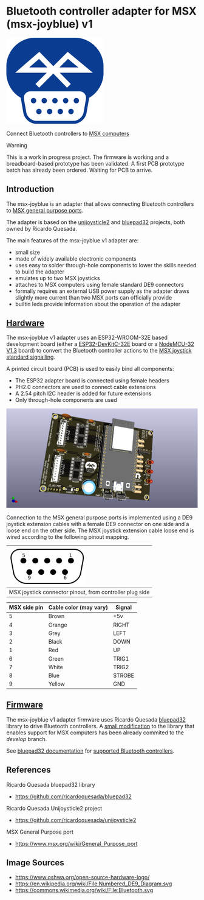 # Bluetooth controller adapter for MSX (msx-joyblue) v1

[<img src="images/msx-joyblue-logo-color.png" width="256"/>](images/msx-joyblue-logo-color.png)

Connect Bluetooth controllers to [MSX computers](https://www.msx.org/wiki/)

> [!WARNING]
> This is a work in progress project.
> The firmware is working and a breadboard-based prototype has been validated.
> A first PCB prototype batch has already been ordered. Waiting for PCB to arrive.

## Introduction

The msx-joyblue is an adapter that allows connecting Bluetooth controllers to [MSX general purpose ports](https://www.msx.org/wiki/General_Purpose_port).

The adapter is based on the [unijoysticle2](https://github.com/ricardoquesada/unijoysticle2) and [bluepad32](https://github.com/ricardoquesada/bluepad32) projects, both owned by Ricardo Quesada.

The main features of the msx-joyblue v1 adapter are:
* small size
* made of widely available electronic components
* uses easy to solder through-hole components to lower the skills needed to build the adapter
* emulates up to two MSX joysticks
* attaches to MSX computers using female standard DE9 connectors
* formally requires an external USB power supply as the adapter draws slightly more current than two MSX ports can officially provide
* builtin leds provide information about the operation of the adapter

## [Hardware](hardware/kicad/)

The msx-joyblue v1 adapter uses an ESP32-WROOM-32E based development board (either a [ESP32-DevKitC-32E](https://www.espressif.com/en/products/devkits/esp32-devkitc) board or a [NodeMCU-32 V1.3](docs/NodeMCU32-S_specification_V1.3.pdf) board) to convert the Bluetooth controller actions to the [MSX joystick standard signalling](https://www.msx.org/wiki/Joystick_control).

A printed circuit board (PCB) is used to easily bind all components:
* The ESP32 adapter board is connected using female headers
* PH2.0 connectors are used to connect cable extensions
* A 2.54 pitch I2C header is added for future extensions
* Only through-hole components are used

[<img src="images/msx-joyblue-board.png" width="512"/>](images/msx-joyblue-board.png)

Connection to the MSX general purpose ports is implemented using a DE9 joystick extension cables with a female DE9 connector on one side and a loose end on the other side.
The MSX joystick extension cable loose end is wired according to the following pinout mapping.

| [<img src="images/msx_joystick-white-bg.png" height="100"/>](images/msx_joystick-white-bg.png) |
|:--|
| MSX joystick connector pinout, from controller plug side |

| MSX side pin | Cable color (may vary) | Signal |
| ------------ | ---------------------- | ------ |
| 5            | Brown                  | +5v    |
| 4            | Orange                 | RIGHT  |
| 3            | Grey                   | LEFT   |
| 2            | Black                  | DOWN   |
| 1            | Red                    | UP     |
| 6            | Green                  | TRIG1  |
| 7            | White                  | TRIG2  |
| 8            | Blue                   | STROBE |
| 9            | Yellow                 | GND    |

## [Firmware](https://github.com/ricardoquesada/bluepad32/tree/develop)

The msx-joyblue v1 adapter firmware uses Ricardo Quesada [bluepad32](https://github.com/ricardoquesada/bluepad32/tree/develop) library to drive Bluetooth controllers.
A [small modification](https://github.com/ricardoquesada/bluepad32/commit/9736bd169bc13ec625d469b8305d2ed2f46d6e69) to the library that enables support for MSX computers has been already commited to the _develop_ branch.

See [bluepad32 documentation](https://github.com/ricardoquesada/bluepad32/tree/main/docs) for [supported Bluetooth controllers](https://github.com/ricardoquesada/bluepad32/blob/main/docs/supported_gamepads.md).

## References

Ricardo Quesada bluepad32 library
* https://github.com/ricardoquesada/bluepad32

Ricardo Quesada Unijoysticle2 project
* https://github.com/ricardoquesada/unijoysticle2

MSX General Purpose port
* https://www.msx.org/wiki/General_Purpose_port

## Image Sources

* https://www.oshwa.org/open-source-hardware-logo/
* https://en.wikipedia.org/wiki/File:Numbered_DE9_Diagram.svg
* https://commons.wikimedia.org/wiki/File:Bluetooth.svg
